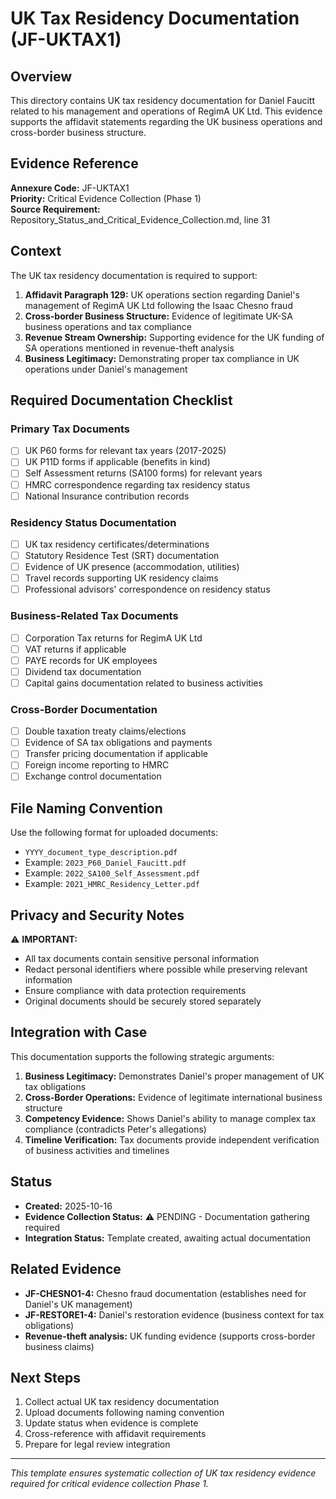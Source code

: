 # UK Tax Residency Documentation (JF-UKTAX1)

## Overview

This directory contains UK tax residency documentation for Daniel Faucitt related to his management and operations of RegimA UK Ltd. This evidence supports the affidavit statements regarding the UK business operations and cross-border business structure.

## Evidence Reference

**Annexure Code:** JF-UKTAX1  
**Priority:** Critical Evidence Collection (Phase 1)  
**Source Requirement:** Repository_Status_and_Critical_Evidence_Collection.md, line 31

## Context

The UK tax residency documentation is required to support:

1. **Affidavit Paragraph 129:** UK operations section regarding Daniel's management of RegimA UK Ltd following the Isaac Chesno fraud
2. **Cross-border Business Structure:** Evidence of legitimate UK-SA business operations and tax compliance
3. **Revenue Stream Ownership:** Supporting evidence for the UK funding of SA operations mentioned in revenue-theft analysis
4. **Business Legitimacy:** Demonstrating proper tax compliance in UK operations under Daniel's management

## Required Documentation Checklist

### Primary Tax Documents
- [ ] UK P60 forms for relevant tax years (2017-2025)
- [ ] UK P11D forms if applicable (benefits in kind)
- [ ] Self Assessment returns (SA100 forms) for relevant years
- [ ] HMRC correspondence regarding tax residency status
- [ ] National Insurance contribution records

### Residency Status Documentation  
- [ ] UK tax residency certificates/determinations
- [ ] Statutory Residence Test (SRT) documentation
- [ ] Evidence of UK presence (accommodation, utilities)
- [ ] Travel records supporting UK residency claims
- [ ] Professional advisors' correspondence on residency status

### Business-Related Tax Documents
- [ ] Corporation Tax returns for RegimA UK Ltd
- [ ] VAT returns if applicable
- [ ] PAYE records for UK employees
- [ ] Dividend tax documentation
- [ ] Capital gains documentation related to business activities

### Cross-Border Documentation
- [ ] Double taxation treaty claims/elections
- [ ] Evidence of SA tax obligations and payments
- [ ] Transfer pricing documentation if applicable
- [ ] Foreign income reporting to HMRC
- [ ] Exchange control documentation

## File Naming Convention

Use the following format for uploaded documents:
- `YYYY_document_type_description.pdf`
- Example: `2023_P60_Daniel_Faucitt.pdf`
- Example: `2022_SA100_Self_Assessment.pdf`
- Example: `2021_HMRC_Residency_Letter.pdf`

## Privacy and Security Notes

⚠️ **IMPORTANT:** 
- All tax documents contain sensitive personal information
- Redact personal identifiers where possible while preserving relevant information
- Ensure compliance with data protection requirements
- Original documents should be securely stored separately

## Integration with Case

This documentation supports the following strategic arguments:

1. **Business Legitimacy:** Demonstrates Daniel's proper management of UK tax obligations
2. **Cross-Border Operations:** Evidence of legitimate international business structure  
3. **Competency Evidence:** Shows Daniel's ability to manage complex tax compliance (contradicts Peter's allegations)
4. **Timeline Verification:** Tax documents provide independent verification of business activities and timelines

## Status

- **Created:** 2025-10-16
- **Evidence Collection Status:** ⚠️ PENDING - Documentation gathering required
- **Integration Status:** Template created, awaiting actual documentation

## Related Evidence

- **JF-CHESNO1-4:** Chesno fraud documentation (establishes need for Daniel's UK management)
- **JF-RESTORE1-4:** Daniel's restoration evidence (business context for tax obligations)
- **Revenue-theft analysis:** UK funding evidence (supports cross-border business claims)

## Next Steps

1. Collect actual UK tax residency documentation
2. Upload documents following naming convention
3. Update status when evidence is complete  
4. Cross-reference with affidavit requirements
5. Prepare for legal review integration

---
*This template ensures systematic collection of UK tax residency evidence required for critical evidence collection Phase 1.*